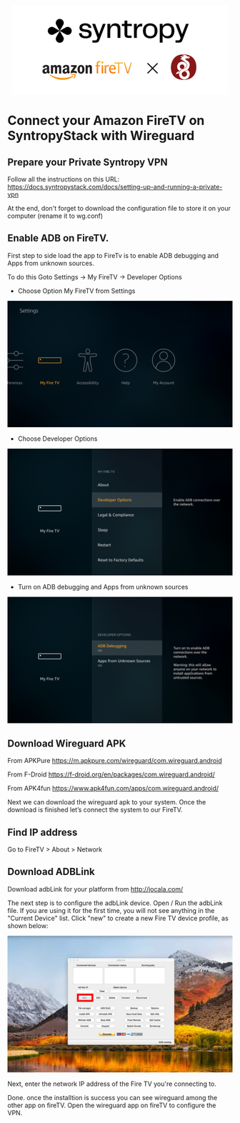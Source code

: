<p align="center"><img src="images/firetv_logo.png"></p>

# Connect your Amazon FireTV on SyntropyStack with Wireguard






## Prepare your Private Syntropy VPN
Follow all the instructions on this URL: https://docs.syntropystack.com/docs/setting-up-and-running-a-private-vpn

At the end, don't forget to download the configuration file to store it on your computer (rename it to wg.conf)


## Enable ADB on FireTV.

First step to side load the app to FireTv is to enable ADB debugging and Apps from unknown sources.

To do this Goto Settings -> My FireTV -> Developer Options

- Choose Option My FireTV from Settings
<p align="center">
<img src="images/firetv_1.png">
</p>

- Choose Developer Options
<p align="center">
<img src="images/firetv_2.png">
</p>

- Turn on ADB debugging and Apps from unknown sources
<p align="center">
<img src="images/firetv_3.png">
</p>


## Download Wireguard APK

From APKPure
https://m.apkpure.com/wireguard/com.wireguard.android

From F-Droid
https://f-droid.org/en/packages/com.wireguard.android/

From APK4fun
https://www.apk4fun.com/apps/com.wireguard.android/

Next we can download the wireguard apk to your system. Once the download is finished let’s connect the system to our FireTV.


## Find IP address

Go to FireTV > About > Network

## Download ADBLink

Download adbLink for your platform from http://jocala.com/

The next step is to configure the adbLink device. Open / Run the adbLink file. If you are using it for the first time, you will not see anything in the "Current Device" list. Click "new" to create a new Fire TV device profile, as shown below:
<p align="center">
<img src="images/adblink_1.jpg">
</p>

Next, enter the network IP address of the Fire TV you're connecting to.


Done. once the installtion is success you can see wireguard among the other app on fireTV. Open the wireguard app on fireTV to configure the VPN.
